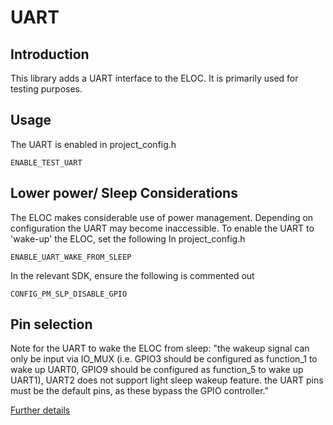 # UART

## Introduction
This library adds a UART interface to the ELOC. It is primarily used for testing purposes.

## Usage
The UART is enabled in project_config.h
```
ENABLE_TEST_UART
```


## Lower power/ Sleep Considerations
The ELOC makes considerable use of power management. Depending on configuration the UART may become inaccessible.
To enable the UART to 'wake-up' the ELOC, set the following
In project_config.h
```
ENABLE_UART_WAKE_FROM_SLEEP
```
In the relevant SDK, ensure the following is commented out
```
CONFIG_PM_SLP_DISABLE_GPIO
```

## Pin selection
Note for the UART to wake the ELOC from sleep:
 "the wakeup signal can only be input via IO_MUX (i.e. GPIO3 should be configured as function_1 to wake up UART0, GPIO9 should be configured as function_5 to wake up UART1), UART2 does not support light sleep wakeup feature. the UART pins must be the default pins, as these bypass the GPIO controller."

[Further details](https://docs.espressif.com/projects/esp-idf/en/v4.4.7/esp32/api-reference/peripherals/uart.html#_CPPv425uart_set_wakeup_threshold11uart_port_ti)